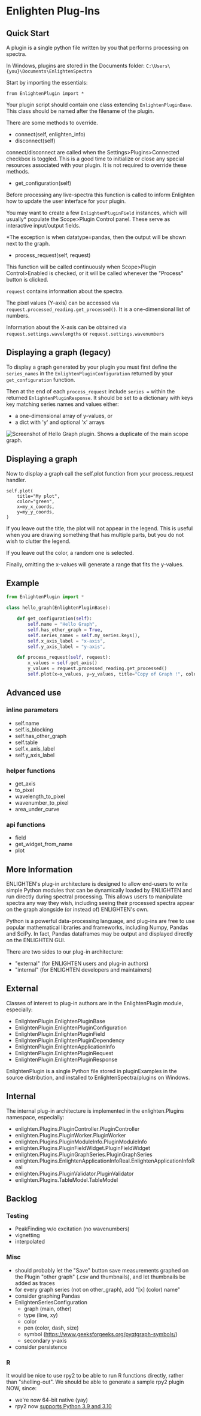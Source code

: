 # Enlighten Plug-Ins

## Quick Start

A plugin is a single python file written by you that performs processing on spectra.

In Windows, plugins are stored in the Documents folder: `C:\Users\{you}\Documents\EnlightenSpectra`

Start by importing the essentials:

    from EnlightenPlugin import *

Your plugin script should contain one class extending `EnlightenPluginBase`. This class should be named after the filename of the plugin.

There are some methods to override.

- connect(self, enlighten_info)
- disconnect(self)

connect/disconnect are called when the Settings>Plugins>Connected checkbox is toggled. This is a good time to initialize or close any special resources associated with your plugin. It is not required to override these methods.

- get_configuration(self)

Before processing any live-spectra this function is called to inform Enlighten how to update the user interface for your plugin. 

You may want to create a few `EnlightenPluginField` instances, which will usually* populate the Scope>Plugin Control panel. These serve as interactive input/output fields.

*The exception is when datatype=pandas, then the output will be shown next to the graph.

- process_request(self, request)

This function will be called continuously when Scope>Plugin Control>Enabled is checked, or it will be called whenever the "Process" button is clicked.

`request` contains information about the spectra.

The pixel values (Y-axis) can be accessed via `request.processed_reading.get_processed()`. It is a one-dimensional list of numbers.

Information about the X-axis can be obtained via `request.settings.wavelengths` or `request.settings.wavenumbers`

## Displaying a graph (legacy)

To display a graph generated by your plugin you must first define the `series_names` in the `EnlightenPluginConfiguration` returned by your `get_configuration` function.

Then at the end of each `process_request` include `series =` within the returned `EnlightenPluginResponse`. It should be set to a dictionary with keys key matching series names and values either:
- a one-dimensional array of y-values, or
- a dict with 'y' and optional 'x' arrays

![Screenshot of Hello Graph plugin. Shows a duplicate of the main scope graph.](docs/images/hello-graph-screenshot.png)

## Displaying a graph

Now to display a graph call the self.plot function from your process_request handler.

```
self.plot(
    title="My plot",
    color="green",
    x=my_x_coords,
    y=my_y_coords,
)
```

If you leave out the title, the plot will not appear in the legend.
This is useful when you are drawing something that has multiple parts, but you do not wish to clutter the legend.

If you leave out the color, a random one is selected.

Finally, omitting the x-values will generate a range that fits the y-values.

## Example

```python
from EnlightenPlugin import *

class hello_graph(EnlightenPluginBase):

    def get_configuration(self):
        self.name = "Hello Graph",
        self.has_other_graph = True,
        self.series_names = self.my_series.keys(),
        self.x_axis_label = "x-axis",
        self.y_axis_label = "y-axis",

    def process_request(self, request):
        x_values = self.get_axis()
        y_values = request.processed_reading.get_processed()
        self.plot(x=x_values, y=y_values, title="Copy of Graph !", color="teal")
```

## Advanced use

### inline parameters
- self.name
- self.is_blocking
- self.has_other_graph
- self.table
- self.x_axis_label
- self.y_axis_label

### helper functions
- get_axis
- to_pixel
- wavelength_to_pixel
- wavenumber_to_pixel
- area_under_curve

### api functions
- field
- get_widget_from_name
- plot

## More Information

ENLIGHTEN's plug-in architecture is designed to allow end-users to write simple 
Python modules that can be dynamically loaded by ENLIGHTEN and run directly 
during spectral processing.  This allows users to manipulate spectra any way they
wish, including seeing their processed spectra appear on the graph alongside (or
instead of) ENLIGHTEN's own.

Python is a powerful data-processing language, and plug-ins are free to use 
popular mathematical libraries and frameworks, including Numpy, Pandas and SciPy.
In fact, Pandas dataframes may be output and displayed directly on the ENLIGHTEN
GUI.

There are two sides to our plug-in architecture:

- "external" (for ENLIGHTEN users and plug-in authors)
- "internal" (for ENLIGHTEN developers and maintainers)

## External

Classes of interest to plug-in authors are in the EnlightenPlugin module, 
especially:

- EnlightenPlugin.EnlightenPluginBase
- EnlightenPlugin.EnlightenPluginConfiguration
- EnlightenPlugin.EnlightenPluginField
- EnlightenPlugin.EnlightenPluginDependency
- EnlightenPlugin.EnlightenApplicationInfo
- EnlightenPlugin.EnlightenPluginRequest
- EnlightenPlugin.EnlightenPluginResponse

EnlightenPlugin is a single Python file stored in pluginExamples in the source 
distribution, and installed to EnlightenSpectra/plugins on Windows.

## Internal

The internal plug-in architecture is implemented in the enlighten.Plugins 
namespace, especially:

- enlighten.Plugins.PluginController.PluginController
- enlighten.Plugins.PluginWorker.PluginWorker
- enlighten.Plugins.PluginModuleInfo.PluginModuleInfo
- enlighten.Plugins.PluginFieldWidget.PluginFieldWidget
- enlighten.Plugins.PluginGraphSeries.PluginGraphSeries
- enlighten.Plugins.EnlightenApplicationInfoReal.EnlightenApplicationInfoReal
- enlighten.Plugins.PluginValidator.PluginValidator
- enlighten.Plugins.TableModel.TableModel

## Backlog

### Testing

- PeakFinding w/o excitation (no wavenumbers)
- vignetting
- interpolated

### Misc

- should probably let the "Save" button save measurements graphed on the Plugin 
  "other graph" (.csv and thumbnails), and let thumbnails be added as traces
- for every graph series (not on other\_graph), add "[x] (color) name"
- consider graphing Pandas
- EnlightenSeriesConfiguration
    - graph (main, other)
    - type (line, xy)
    - color
    - pen (color, dash, size)
    - symbol (https://www.geeksforgeeks.org/pyqtgraph-symbols/)
    - secondary y-axis
- consider persistence 

### R

It would be nice to use rpy2 to be able to run R functions directly, rather than
"shelling-out".  We should be able to generate a sample rpy2 plugin NOW, since:

- we're now 64-bit native (yay)
- rpy2 now [supports Python 3.9 and 3.10](https://github.com/rpy2/rpy2/pull/853)
